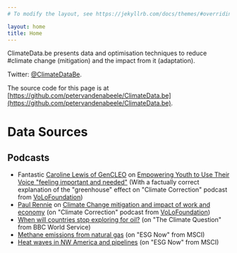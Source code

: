 ```yaml
---
# To modify the layout, see https://jekyllrb.com/docs/themes/#overriding-theme-defaults

layout: home
title: Home
---
```


ClimateData.be presents data and optimisation techniques to reduce #climate change (mitigation) and the impact from it (adaptation).

Twitter: [@ClimateDataBe](https://twitter.com/ClimateDataBe).

The source code for this page is at [https://github.com/petervandenabeele/ClimateData.be](https://github.com/petervandenabeele/ClimateData.be).

# Data Sources

## Podcasts

* Fantastic [Caroline Lewis of GenCLEO](
https://twitter.com/CLEOInstitute) on [Empowering Youth to Use Their Voice "feeling important and needed"](
https://open.spotify.com/episode/3zoIBuLoJZoTKR4NNPlyU6)
 (With a factually correct explanation of the "greenhouse" effect on "Climate Correction" podcast from [VoLoFoundation](
https://volofoundation.org/))
* [Paul Rennie](
https://www.gov.uk/government/people/paul-rennie) on [Climate Change mitigation and impact of work and economy](
https://climatecorrection.libsyn.com/how-the-us-and-uk-collaborate-to-impact-climate-change-paul-rennie_uk-diplomat)
 (on "Climate Correction" podcast from [VoLoFoundation](
https://volofoundation.org/))
* [When will countries stop exploring for oil?](
https://www.bbc.co.uk/programmes/w3ct2dr0)
 (on "The Climate Question" from BBC World Service)
* [Methane emissions from natural gas](
https://podcasts.apple.com/us/podcast/the-esg-weekly-methane-emissions-and-devastating-floods/id1434009128?i=1000529783355)
 (on "ESG Now" from MSCI)
* [Heat waves in NW America and pipelines](
https://podcasts.apple.com/us/podcast/the-esg-weekly-its-scorching-in-seattle-and/id1434009128?i=1000527543059)
 (on "ESG Now" from MSCI)
